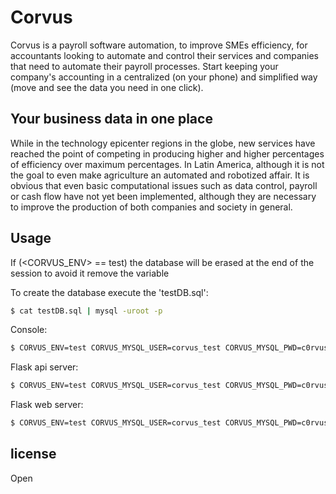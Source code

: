 # Corvus

Corvus is a payroll software automation, to improve SMEs efficiency,
for accountants looking to automate and control their services and
companies that need to automate their payroll processes.
Start keeping your company's accounting in a centralized (on your phone)
and simplified way (move and see the data you need in one click).

## Your business data in one place

While in the technology epicenter regions in the globe, new services
have reached the point of competing in producing higher and higher
percentages of efficiency over maximum percentages. In Latin America,
although it is not the goal to even make agriculture an automated and
robotized affair. It is obvious that even basic computational issues
such as data control, payroll or cash flow have not yet been implemented,
although they are necessary to improve the production of both companies
and society in general.

## Usage

If (<CORVUS_ENV> == test) the database will be erased at the end of the session
to avoid it remove the variable

To create the database execute the 'testDB.sql':

```bash
$ cat testDB.sql | mysql -uroot -p
```

Console:

```bash
$ CORVUS_ENV=test CORVUS_MYSQL_USER=corvus_test CORVUS_MYSQL_PWD=c0rvus CORVUS_MYSQL_HOST=localhost CORVUS_MYSQL_DB=corvus_test_db ./console.py
```

Flask api server:

```bash
$ CORVUS_ENV=test CORVUS_MYSQL_USER=corvus_test CORVUS_MYSQL_PWD=c0rvus CORVUS_MYSQL_HOST=localhost CORVUS_MYSQL_DB=corvus_test_db python3 -m api.app
```

Flask web server:

```bash
$ CORVUS_ENV=test CORVUS_MYSQL_USER=corvus_test CORVUS_MYSQL_PWD=c0rvus CORVUS_MYSQL_HOST=localhost CORVUS_MYSQL_DB=corvus_test_db python3 -m web.app
```

## license

Open

